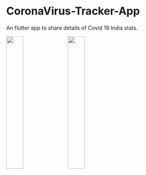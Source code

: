 # CoronaVirus-Tracker-App
An flutter app to share details of Covid 19 India stats. 

<img src="https://user-images.githubusercontent.com/46098062/83627501-a3431400-a5b4-11ea-869a-8545a045a9a9.png" width="30%">&nbsp;&nbsp;&nbsp;<img src="https://user-images.githubusercontent.com/46098062/83630438-70e7e580-a5b9-11ea-8b3b-102c72ddc3fd.png" width="30%">

